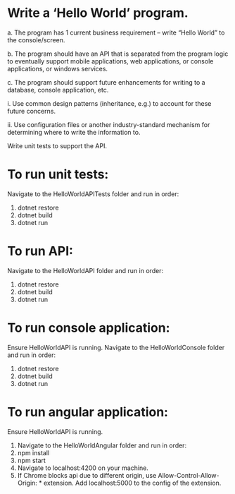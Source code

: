 # Write a ‘Hello World’ program.

 a. The program has 1 current business requirement – write “Hello World” to the console/screen. 
 
 b. The program should have an API that is separated from the program logic to eventually support mobile applications, web applications, or console applications, or windows services. 
 
 c. The program should support future enhancements for writing to a database, console application, etc.
 
 i. Use common design patterns (inheritance, e.g.) to account for these future concerns. 
 
 ii. Use configuration files or another industry-standard mechanism for determining where to write the information to.
 
 Write unit tests to support the API.


# To run unit tests: 
Navigate to the HelloWorldAPITests folder and run in order: 
1. dotnet restore 
2. dotnet build 
3. dotnet run

# To run API: 
Navigate to the HelloWorldAPI folder and run in order: 
1. dotnet restore 
2. dotnet build 
3. dotnet run

# To run console application: 
Ensure HelloWorldAPI is running. Navigate to the HelloWorldConsole folder and run in order: 
1. dotnet restore 
2. dotnet build 
3. dotnet run

# To run angular application: 
Ensure HelloWorldAPI is running. 
1. Navigate to the HelloWorldAngular folder and run in order: 
2. npm install 
3. npm start 
4. Navigate to localhost:4200 on your machine. 
5. If Chrome blocks api due to different origin, use Allow-Control-Allow-Origin: * extension. Add localhost:5000 to the config of the extension.
